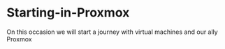 # Starting-in-Proxmox
On this occasion we will start a journey with virtual machines and our ally Proxmox
